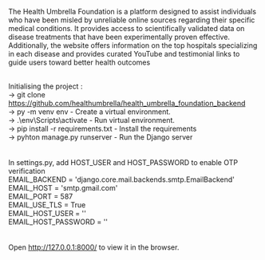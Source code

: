 The Health Umbrella Foundation is a platform designed to assist individuals who have been misled by unreliable online sources regarding their specific medical conditions. It provides access to scientifically validated data on disease treatments that have been experimentally proven effective. Additionally, the website offers information on the top hospitals specializing in each disease and provides curated YouTube and testimonial links to guide users toward better health outcomes
<br />
<br />
    
Initialising the project :<br />
    -> git clone https://github.com/healthumbrella/health_umbrella_foundation_backend <br />
    -> py -m venv env                          -      Create a virtual environment.<br />
    -> .\env\Scripts\activate                  -      Run virtual environment.<br />
    -> pip install -r requirements.txt         -      Install the requirements<br />
    -> pyhton manage.py runserver              -      Run the Django server<br />
<br />
<br />
In settings.py, add HOST_USER and HOST_PASSWORD to enable OTP verification<br />
  EMAIL_BACKEND = 'django.core.mail.backends.smtp.EmailBackend'<br />
  EMAIL_HOST = 'smtp.gmail.com'<br />
  EMAIL_PORT = 587<br />
  EMAIL_USE_TLS = True<br />
  EMAIL_HOST_USER = ''<br />
  EMAIL_HOST_PASSWORD = ''<br />
<br />
<br />
Open http://127.0.0.1:8000/ to view it in the browser.



